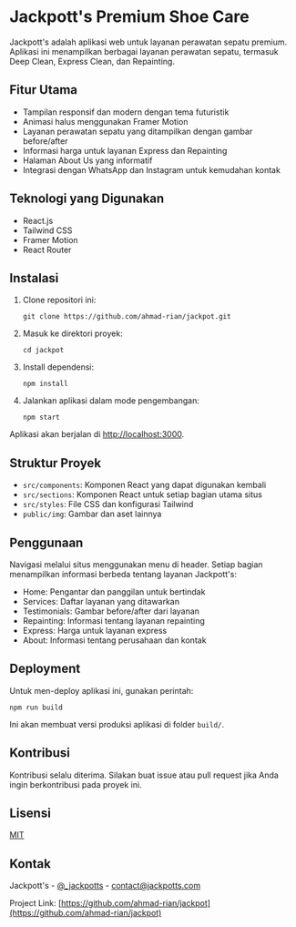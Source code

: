 # Jackpott's Premium Shoe Care

Jackpott's adalah aplikasi web untuk layanan perawatan sepatu premium. Aplikasi ini menampilkan berbagai layanan perawatan sepatu, termasuk Deep Clean, Express Clean, dan Repainting.

## Fitur Utama

- Tampilan responsif dan modern dengan tema futuristik
- Animasi halus menggunakan Framer Motion
- Layanan perawatan sepatu yang ditampilkan dengan gambar before/after
- Informasi harga untuk layanan Express dan Repainting
- Halaman About Us yang informatif
- Integrasi dengan WhatsApp dan Instagram untuk kemudahan kontak

## Teknologi yang Digunakan

- React.js
- Tailwind CSS
- Framer Motion
- React Router

## Instalasi

1. Clone repositori ini:
   ```
   git clone https://github.com/ahmad-rian/jackpot.git
   ```
2. Masuk ke direktori proyek:
   ```
   cd jackpot
   ```
3. Install dependensi:
   ```
   npm install
   ```
4. Jalankan aplikasi dalam mode pengembangan:
   ```
   npm start
   ```

Aplikasi akan berjalan di [http://localhost:3000](http://localhost:3000).

## Struktur Proyek

- `src/components`: Komponen React yang dapat digunakan kembali
- `src/sections`: Komponen React untuk setiap bagian utama situs
- `src/styles`: File CSS dan konfigurasi Tailwind
- `public/img`: Gambar dan aset lainnya

## Penggunaan

Navigasi melalui situs menggunakan menu di header. Setiap bagian menampilkan informasi berbeda tentang layanan Jackpott's:

- Home: Pengantar dan panggilan untuk bertindak
- Services: Daftar layanan yang ditawarkan
- Testimonials: Gambar before/after dari layanan
- Repainting: Informasi tentang layanan repainting
- Express: Harga untuk layanan express
- About: Informasi tentang perusahaan dan kontak

## Deployment

Untuk men-deploy aplikasi ini, gunakan perintah:

```
npm run build
```

Ini akan membuat versi produksi aplikasi di folder `build/`.

## Kontribusi

Kontribusi selalu diterima. Silakan buat issue atau pull request jika Anda ingin berkontribusi pada proyek ini.

## Lisensi

[MIT](https://choosealicense.com/licenses/mit/)

## Kontak

Jackpott's - [@\_jackpotts](https://instagram.com/_jackpotts) - contact@jackpotts.com

Project Link: [https://github.com/ahmad-rian/jackpot](https://github.com/ahmad-rian/jackpot)
